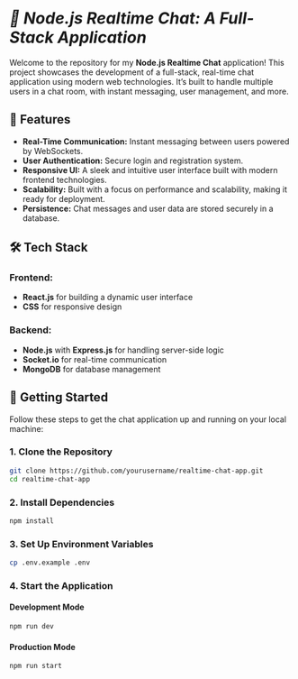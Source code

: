 # *🚀 Node.js Realtime Chat: A Full-Stack Application*

Welcome to the repository for my **Node.js Realtime Chat** application! This project showcases the development of a full-stack, real-time chat application using modern web technologies. It’s built to handle multiple users in a chat room, with instant messaging, user management, and more.

## 🎯 Features

- **Real-Time Communication:** Instant messaging between users powered by WebSockets.
- **User Authentication:** Secure login and registration system.
- **Responsive UI:** A sleek and intuitive user interface built with modern frontend technologies.
- **Scalability:** Built with a focus on performance and scalability, making it ready for deployment.
- **Persistence:** Chat messages and user data are stored securely in a database.

## 🛠️ Tech Stack

### Frontend:

- **React.js** for building a dynamic user interface
- **CSS** for responsive design

### Backend:

- **Node.js** with **Express.js** for handling server-side logic
- **Socket.io** for real-time communication
- **MongoDB** for database management

## 🚀 Getting Started

Follow these steps to get the chat application up and running on your local machine:

### 1. Clone the Repository

```bash
git clone https://github.com/yourusername/realtime-chat-app.git
cd realtime-chat-app
```

### 2. Install Dependencies

```bash
npm install
```

### 3. Set Up Environment Variables

```bash
cp .env.example .env
```


### 4. Start the Application
#### Development Mode

```bash
npm run dev
```

#### Production Mode

```bash
npm run start
```
